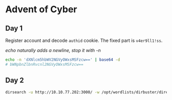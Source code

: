 # Advent of Cyber

## Day 1
Register account and decode `authid` cookie.  The fixed part is `v4er9ll1!ss`.

_echo naturally adds a newline, stop it with -n_
```bash
echo -n 'dXNlcm5hbWV2NGVyOWxsMSFzcw==' | base64 -d
# bWNpbnZlbnRvcnl2NGVyOWxsMSFzcw==
```

## Day 2
```bash
dirsearch -u http://10.10.77.202:3000/ -w /opt/wordlists/dirbuster/directory-list-2.3-small.txt -e html
```